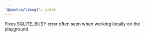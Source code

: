 ```yaml
---
'@mastra/libsql': patch
---
```


Fixes SQLITE_BUSY error often seen when working locally on the playground

